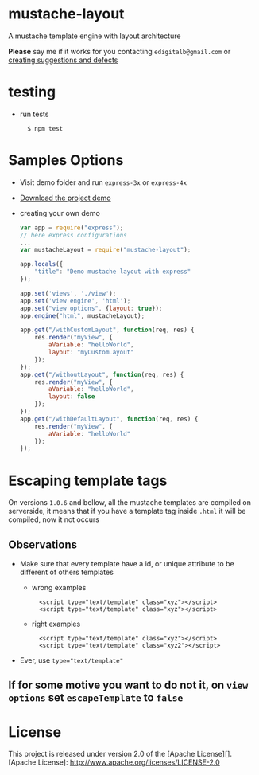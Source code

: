 # mustache-layout
A mustache template engine with layout architecture

**Please** say me if it works for you contacting `edigitalb@gmail.com` or [creating suggestions and defects](https://github.com/mageddo/mustache-layout/issues)

# testing 
* run tests

		$ npm test

# Samples Options
* Visit demo folder and run `express-3x` or `express-4x`
*	[Download the project demo](https://github.com/mageddo/mustache-layout-demo)

* creating your own demo

	```javascript
	var app = require("express");
	// here express configurations
	...
	var mustacheLayout = require("mustache-layout");
	
	app.locals({
		"title": "Demo mustache layout with express"
	});
	
	app.set('views', './view');
	app.set('view engine', 'html');
	app.set("view options", {layout: true});
	app.engine("html", mustacheLayout);

	app.get("/withCustomLayout", function(req, res) {
		res.render("myView", {
			aVariable: "helloWorld",
			layout: "myCustomLayout"
		});
	});
	app.get("/withoutLayout", function(req, res) {
		res.render("myView", {
			aVariable: "helloWorld",
			layout: false
		});
	});
	app.get("/withDefaultLayout", function(req, res) {
		res.render("myView", {
			aVariable: "helloWorld"
		});
	});
	```

# Escaping template tags
On versions `1.0.6` and bellow, all the mustache templates are compiled on serverside, it means that if you have a 
template tag inside `.html` it will be compiled, now it not occurs

## Observations
* Make sure that every template have a id, or unique attribute to be different of others templates
	* wrong examples

			<script type="text/template" class="xyz"></script>
			<script type="text/template" class="xyz"></script>

	* right examples

			<script type="text/template" class="xyz"></script>
			<script type="text/template" class="xyz2"></script>

* Ever, use `type="text/template"`


## If for some motive you want to do not it, on `view options` set `escapeTemplate` to `false`

# License

This project is released under version 2.0 of the [Apache License][].
[Apache License]: http://www.apache.org/licenses/LICENSE-2.0
